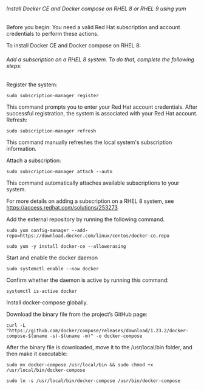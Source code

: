 ###### Install Docker CE and Docker compose on RHEL 8 or RHEL 9 using yum
Before you begin: You need a valid Red Hat subscription and account credentials to perform these actions.

To install Docker CE and Docker compose on RHEL 8:

###### Add a subscription on a RHEL 8 system. To do that, complete the following steps:
Register the system:

```sudo subscription-manager register ```

This command prompts you to enter your Red Hat account credentials. After successful registration, the system is associated with your Red Hat account.
Refresh:

``` sudo subscription-manager refresh ```

This command manually refreshes the local system's subscription information.

Attach a subscription:

```sudo subscription-manager attach --auto ```

This command automatically attaches available subscriptions to your system.

For more details on adding a subscription on a RHEL 8 system, see https://access.redhat.com/solutions/253273

Add the external repository by running the following command.

``` sudo yum config-manager --add-repo=https://download.docker.com/linux/centos/docker-ce.repo ```

```sudo yum -y install docker-ce --allowerasing```

Start and enable the docker daemon

```sudo systemctl enable --now docker```

Confirm whether the daemon is active by running this command:

```systemctl is-active docker```

Install docker-compose globally.

Download the binary file from the project’s GitHub page:

```curl -L "https://github.com/docker/compose/releases/download/1.23.2/docker-compose-$(uname -s)-$(uname -m)" -o docker-compose```

After the binary file is downloaded, move it to the /usr/local/bin folder, and then make it executable:

```sudo mv docker-compose /usr/local/bin && sudo chmod +x /usr/local/bin/docker-compose```

```sudo ln -s /usr/local/bin/docker-compose /usr/bin/docker-compose ```